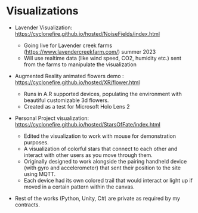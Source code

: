 # Visualizations

- Lavender Visualization: https://cyclonefire.github.io/hosted/NoiseFields/index.html  
   - Going live for Lavender creek farms (https://www.lavendercreekfarm.com/) summer 2023  
   - Will use realtime data (like wind speed, CO2, humidity etc.) sent from the farms to manipulate the visualization
    
- Augmented Reality animated flowers demo : https://cyclonefire.github.io/hosted/XR/flower.html  
   - Runs in A.R supported devices, populating the environment with beautiful customizable 3d flowers.   
   - Created as a test for Microsoft Holo Lens 2     

- Personal Project visualization: https://cyclonefire.github.io/hosted/StarsOfFate/index.html  
   - Edited the visualization to work with mouse for demonstration purposes.   
   - A visualization of colorful stars that connect to each other and interact with other users as you move through them.  
   - Originally designed to work alongside the pairing handheld device (with gyro and accelerometer) that sent their position to the site using MQTT.  
   - Each device had its own colored trail that would interact or light up if moved in a certain pattern within the canvas.  
   
- Rest of the works (Python, Unity, C#) are private as required by my contracts.
